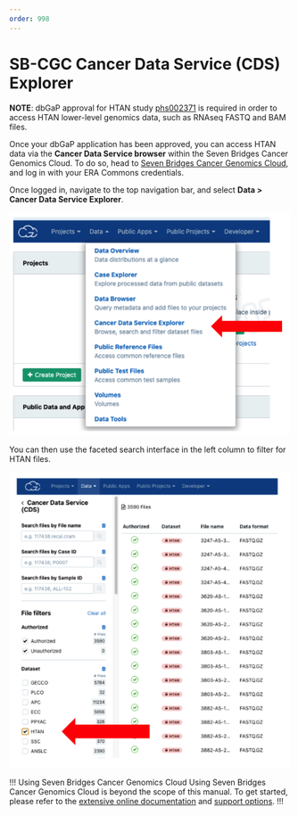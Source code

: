 ```yaml
---
order: 998
---
```


# SB-CGC Cancer Data Service (CDS) Explorer

**NOTE**: dbGaP approval for HTAN study [phs002371](https://www.ncbi.nlm.nih.gov/projects/gap/cgi-bin/study.cgi?study_id=phs002371.v3.p1) is required in order to access HTAN lower-level genomics data, such as RNAseq FASTQ and BAM files.

Once your dbGaP application has been approved, you can access HTAN data via the **Cancer Data Service browser** within the Seven Bridges Cancer Genomics Cloud. To do so, head to [Seven Bridges Cancer Genomics Cloud](https://www.cancergenomicscloud.org/), and log in with your ERA Commons credentials.

Once logged in, navigate to the top navigation bar, and select **Data > Cancer Data Service Explorer**.

![Seven Bridges:  Data](../img/seven_bridges1.png)

You can then use the faceted search interface in the left column to filter for HTAN files.

![Seven Bridges:  HTAN Data](../img/seven_bridges2.png)

!!! Using Seven Bridges Cancer Genomics Cloud
Using Seven Bridges Cancer Genomics Cloud is beyond the scope of this manual. To get started, please refer to the [extensive online documentation](https://docs.cancergenomicscloud.org/docs) and [support options](https://www.cancergenomicscloud.org/officehours).
!!!
